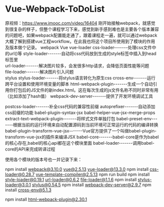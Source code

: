 # Vue-Webpack-ToDoList
原视频：https://www.imooc.com/video/16404
刚开始接触webpack，就感觉到很复杂的样子，但整个课程学习下来，感觉到新手感到难也是主要各个版本兼容的问题吧，如果webpack配置能走通了，跟着课程走一遍，就可以通过webpack大概了解到搭建vue工程workflow。在此我也将这个项目所使用到了模块的作用及版本做个记录。
webpack
Vue
vue-loader css-loader-------处理css文件中的url()等	
style-loader-------自动将css代码放到生成的style标签中插入到head标签里	
url-loader-------解决图片较多，会发很多http请求，会降低页面性能等问题	
file-loader-------解决图片引入问题	
stylus
stylus-loader-------将stylus语言转化为原生css
cross-env-------运行跨平台设置和使用环境变量的脚本
html-webpack-plugin-------生成一个自动引用你打包后的JS文件的新index.html。这在每次生成的js文件名称不同时非常有用（比如添加了hash值）
webpack-dev-server-------提供了开发环境调试工具 

postcss-loader-------补全css代码的兼容性前缀
autoprefixer-------自动添加css前缀的功能
babel-plugin-syntax-jsx
babel-helper-vue-jsx-merge-props
extract-text-webpack-plugin-------将样式文件单独打包
babel-preset-env-------根据当前的运行环境来自动配置源码到当前环境可正常运行的代码的编译转换
babel-plugin-transform-vue-jsx-------Vue官方提供了一个叫做babel-plugin-transform-vue-jsx的插件来编译JSX
babel-core-------babel-core是作为babel的核心存在,babel的核心api都在这个模块里面
babel-loader-------调用babel-core的API来完成转译过程	

使用各个模块的版本号也一并记录下来：

npm install webpack@3.10.0 vue@2.5.13 vue-loader@13.3.0
npm install css-loader@0.28.7 vue-template-compiler@2.5.13
npm run build
npm install style-loader@0.19.1 url-loader@0.6.2 file-loader@1.1.6
npm install stylus-loader@3.0.1 stylus@0.54.5
npm install webpack-dev-server@2.9.7
npm install cross-env@5.1.3

npm install html-webpack-plugin@2.30.1
